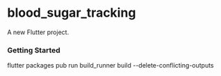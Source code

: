 # blood_sugar_tracking

A new Flutter project.

### Getting Started
flutter packages pub run build_runner build --delete-conflicting-outputs